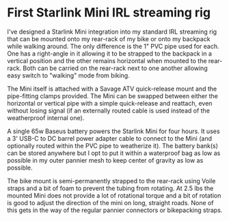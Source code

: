 # First Starlink Mini IRL streaming rig

I've designed a Starlink Mini integration into my standard IRL streaming rig that can be mounted onto my rear-rack of my bike or onto my backpack while walking around. The only difference is the 1" PVC pipe used for each. One has a right-angle in it allowing it to be strapped to the backpack in a vertical position and the other remains horizontal when mounted to the rear-rack. Both can be carried on the rear-rack next to one another allowing easy switch to "walking" mode from biking.

The Mini itself is attached with a Savage ATV quick-release mount and the pipe-fitting clamps provided. The Mini can be swapped between either the horizontal or vertical pipe with a simple quick-release and reattach, even without losing signal (if an externally routed cable is used instead of the weatherproof internal one).

A single 65w Baseus battery powers the Starlink Mini for four hours. It uses a 3' USB-C to DC barrel power adapter cable to connect to the Mini (and optionally routed within the PVC pipe to weatherize it). The battery bank(s) can be stored anywhere but I opt to put it within a waterproof bag as low as possible in my outer pannier mesh to keep center of gravity as low as possible.

The bike mount is semi-permanently strapped to the rear-rack using Voile straps and a bit of foam to prevent the tubing from rotating. At 2.5 lbs the mounted Mini does not provide a lot of rotational torque and a bit of rotation is good to adjust the direction of the mini on long, straight roads. None of this gets in the way of the regular pannier connectors or bikepacking straps.
